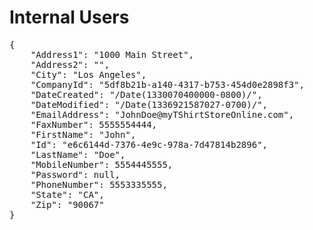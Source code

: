 Internal Users
=========

<pre>
{
    "Address1": "1000 Main Street",
    "Address2": "",
    "City": "Los Angeles",
    "CompanyId": "5df8b21b-a140-4317-b753-454d0e2898f3",
    "DateCreated": "/Date(1330070400000-0800)/",
    "DateModified": "/Date(1336921587027-0700)/",
    "EmailAddress": "JohnDoe@myTShirtStoreOnline.com",
    "FaxNumber": 5555554444,
    "FirstName": "John",
    "Id": "e6c6144d-7376-4e9c-978a-7d47814b2896",
    "LastName": "Doe",
    "MobileNumber": 5554445555,
    "Password": null,
    "PhoneNumber": 5553335555,
    "State": "CA",
    "Zip": "90067"
}
</pre>